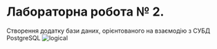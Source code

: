 # Лабораторна робота № 2.
Створення додатку бази даних, орієнтованого на взаємодію з СУБД PostgreSQL
![logical](https://user-images.githubusercontent.com/115140136/200143643-6f394820-ccd2-48b5-8493-6762e3c71f63.png)
